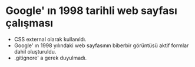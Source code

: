 # Google' ın 1998 tarihli web sayfası çalışması
- CSS external olarak kullanıldı.
- Google' ın 1998 yılındaki web sayfasının biberbir görüntüsü aktif formlar dahil oluşturuldu.
- .gitignore' a gerek duyulmadı.